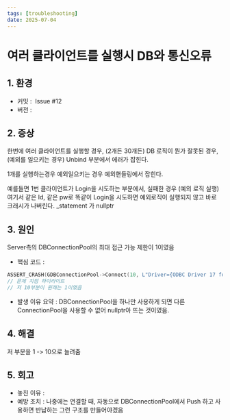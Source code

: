 ```yaml
---
tags: [troubleshooting]
date: 2025-07-04
---
```

# 여러 클라이언트를 실행시 DB와 통신오류

## **1. 환경**
- 커밋 :  Issue #12
- 버전 :  

## **2. 증상**
한번에 여러 클라이언트를 실행할 경우, (2개든 30개든)
DB 로직이 뭔가 잘못된 경우, (예외를 일으키는 경우) Unbind 부분에서 에러가 잡힌다.

1개를 실행하는경우 예외일으키는 경우 예외핸들링에서 잡힌다.

예를들면
1번 클라이언트가 Login을 시도하는 부분에서, 실패한 경우 (예외 로직 실행)
여기서 같은 Id, 같은 pw로 똑같이 Login을 시도하면 예외로직이 실행되지 않고 바로 크래시가 나버린다.
\_statement 가 nullptr


## **3. 원인**
Server측의 DBConnectionPool의 최대 접근 가능 제한이 1이였음

- 핵심 코드 :
```cpp
ASSERT_CRASH(GDBConnectionPool->Connect(10, L"Driver={ODBC Driver 17 fo...")
// 문제 지점 하이라이트
// 저 10부분이 원래는 1이였음
```

- 발생 이유 요약 : DBConnectionPool을 하나만 사용하게 되면 다른 ConnectionPool을 사용할 수 없어 nullptr아 뜨는 것이였음.

## **4. 해결**

저 부분을 1 -> 10으로 늘려줌

## **5. 회고**

- 놓친 이유 :
- 예방 조치 : 나중에는 연결할 때, 자동으로 DBConnectionPool에서 Push 하고 사용하면 반납하는 그런 구조를 만들어야겠음